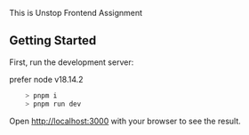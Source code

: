 This is Unstop Frontend Assignment
## Getting Started

First, run the development server:

prefer node v18.14.2

```bash
    > pnpm i
    > pnpm run dev
```

Open [http://localhost:3000](http://localhost:3000) with your browser to see the result.